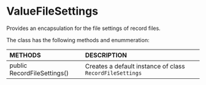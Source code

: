 # ValueFileSettings
Provides an encapsulation for the file settings of record files.

The class has the following methods and enummeration:

|METHODS                                       |DESCRIPTION                                                                                        |
|:---------------------------------------------|:--------------------------------------------------------------------------------------------------|
|public RecordFileSettings()|Creates a default instance of class <code>RecordFileSettings</code>|
